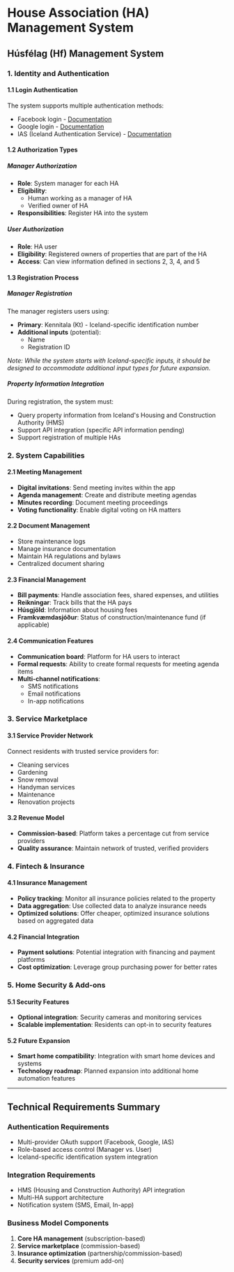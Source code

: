 # House Association (HA) Management System
## Húsfélag (Hf) Management System

### 1. Identity and Authentication

#### 1.1 Login Authentication
The system supports multiple authentication methods:
- Facebook login - [Documentation](https://developers.facebook.com/docs/facebook-login/web/)
- Google login - [Documentation](https://developers.google.com/identity/gsi/web/guides/overview)
- IAS (Iceland Authentication Service) - [Documentation](https://docs.devland.is/products/auth)

#### 1.2 Authorization Types

##### Manager Authorization
- **Role**: System manager for each HA
- **Eligibility**: 
  - Human working as a manager of HA
  - Verified owner of HA
- **Responsibilities**: Register HA into the system

##### User Authorization
- **Role**: HA user
- **Eligibility**: Registered owners of properties that are part of the HA
- **Access**: Can view information defined in sections 2, 3, 4, and 5

#### 1.3 Registration Process

##### Manager Registration
The manager registers users using:
- **Primary**: Kennitala (Kt) - Iceland-specific identification number
- **Additional inputs** (potential):
  - Name
  - Registration ID

*Note: While the system starts with Iceland-specific inputs, it should be designed to accommodate additional input types for future expansion.*

##### Property Information Integration
During registration, the system must:
- Query property information from Iceland's Housing and Construction Authority (HMS)
- Support API integration (specific API information pending)
- Support registration of multiple HAs

### 2. System Capabilities

#### 2.1 Meeting Management
- **Digital invitations**: Send meeting invites within the app
- **Agenda management**: Create and distribute meeting agendas
- **Minutes recording**: Document meeting proceedings
- **Voting functionality**: Enable digital voting on HA matters

#### 2.2 Document Management
- Store maintenance logs
- Manage insurance documentation
- Maintain HA regulations and bylaws
- Centralized document sharing

#### 2.3 Financial Management
- **Bill payments**: Handle association fees, shared expenses, and utilities
- **Reikningar**: Track bills that the HA pays
- **Húsgjöld**: Information about housing fees
- **Framkvæmdasjóður**: Status of construction/maintenance fund (if applicable)

#### 2.4 Communication Features
- **Communication board**: Platform for HA users to interact
- **Formal requests**: Ability to create formal requests for meeting agenda items
- **Multi-channel notifications**:
  - SMS notifications
  - Email notifications
  - In-app notifications

### 3. Service Marketplace

#### 3.1 Service Provider Network
Connect residents with trusted service providers for:
- Cleaning services
- Gardening
- Snow removal
- Handyman services
- Maintenance
- Renovation projects

#### 3.2 Revenue Model
- **Commission-based**: Platform takes a percentage cut from service providers
- **Quality assurance**: Maintain network of trusted, verified providers

### 4. Fintech & Insurance

#### 4.1 Insurance Management
- **Policy tracking**: Monitor all insurance policies related to the property
- **Data aggregation**: Use collected data to analyze insurance needs
- **Optimized solutions**: Offer cheaper, optimized insurance solutions based on aggregated data

#### 4.2 Financial Integration
- **Payment solutions**: Potential integration with financing and payment platforms
- **Cost optimization**: Leverage group purchasing power for better rates

### 5. Home Security & Add-ons

#### 5.1 Security Features
- **Optional integration**: Security cameras and monitoring services
- **Scalable implementation**: Residents can opt-in to security features

#### 5.2 Future Expansion
- **Smart home compatibility**: Integration with smart home devices and systems
- **Technology roadmap**: Planned expansion into additional home automation features

---

## Technical Requirements Summary

### Authentication Requirements
- Multi-provider OAuth support (Facebook, Google, IAS)
- Role-based access control (Manager vs. User)
- Iceland-specific identification system integration

### Integration Requirements
- HMS (Housing and Construction Authority) API integration
- Multi-HA support architecture
- Notification system (SMS, Email, In-app)

### Business Model Components
1. **Core HA management** (subscription-based)
2. **Service marketplace** (commission-based)
3. **Insurance optimization** (partnership/commission-based)
4. **Security services** (premium add-on)
